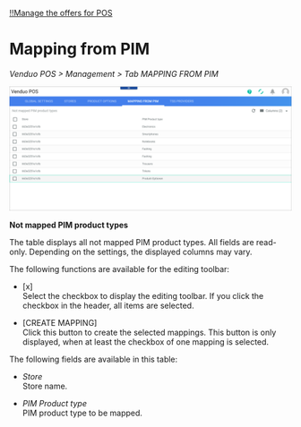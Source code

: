 [!!Manage the offers for POS](../Integration/07_ManageOffers.md)

# Mapping from PIM

*Venduo POS > Management > Tab MAPPING FROM PIM*

![Mapping from PIM](../../Assets/Screenshots/POS/Management/MappingFromPIM/MappingFromPIM02.png "[Mapping from PIM]")

**Not mapped PIM product types**   

The table displays all not mapped PIM product types. All fields are read-only. Depending on the settings, the displayed columns may vary.

The following functions are available for the editing toolbar:
- [x]    
    Select the checkbox to display the editing toolbar. If you click the checkbox in the header, all items are selected.

- [CREATE MAPPING]   
    Click this button to create the selected mappings. This button is only displayed, when at least the checkbox of one mapping is selected.

The following fields are available in this table:

- *Store*   
    Store name.

- *PIM Product type*   
    PIM product type to be mapped.
